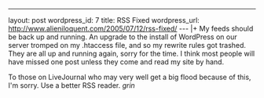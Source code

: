 --- 
layout: post
wordpress_id: 7
title: RSS Fixed
wordpress_url: http://www.alieniloquent.com/2005/07/12/rss-fixed/
--- |+
My feeds should be back up and running. An upgrade to the install of WordPress
on our server tromped on my .htaccess file, and so my rewrite rules got
trashed. They are all up and running again, sorry for the time. I think most
people will have missed one post unless they come and read my site by hand.

To those on LiveJournal who may very well get a big flood because of this, I'm
sorry. Use a better RSS reader. *grin*

